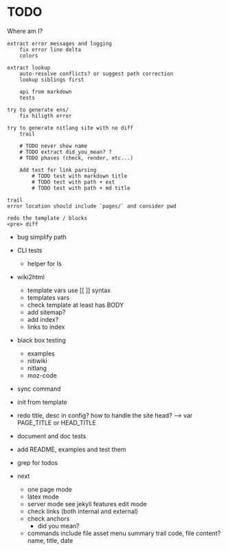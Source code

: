 # TODO

Where am I?

	extract error messages and logging
		fix error line delta
		colors

	extract lookup
		auto-resolve conflicts? or suggest path correction
		lookup siblings first

		api from markdown
		tests

	try to generate ens/
		fix hiligth error

	try to generate nitlang site with no diff
		trail

		# TODO never show name
		# TODO extract did_you_mean? ?
		# TODO phases (check, render, etc...)

		Add test for link parsing
			# TODO test with markdown title
			# TODO test with path + ext
			# TODO test with path + md title

	trail
	error location should include `pages/` and consider pwd

	redo the template / blocks
	<pre> diff

* bug simplify path

* CLI tests
	* helper for ls

* wiki2html
	* template vars use [[ ]] syntax
	* templates vars
	* check template at least has BODY
	* add sitemap?
	* add index?
	* links to index

* black box testing
	* examples
	* nitiwiki
	* nitlang
	* moz-code

* sync command
* init from template
* redo title, desc in config? how to handle the site head? --> var PAGE_TITLE or HEAD_TITLE

* document and doc tests
* add README, examples and test them
* grep for todos

* next
	* one page mode
	* latex mode
	* server mode
		see jekyll features
		edit mode
	* check links (both internal and external)
	* check anchors
		* did you mean?
	* commands
		include file
		asset
		menu
		summary
		trail
		code, file content?
		name, title, date
